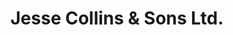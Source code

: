 ---
title: "Jesse Collins & Sons Ltd."
url: /hare-bay/jesse-collins-und-sons-ltd-main-street/
shop: Möbel
---